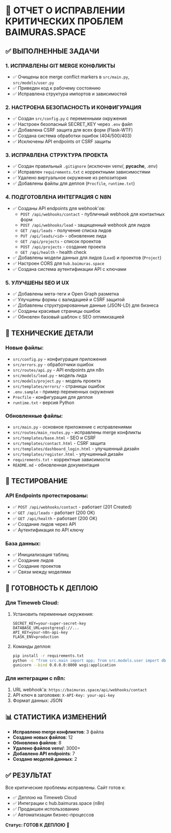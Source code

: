 # 🚀 ОТЧЕТ О ИСПРАВЛЕНИИ КРИТИЧЕСКИХ ПРОБЛЕМ BAIMURAS.SPACE

## ✅ ВЫПОЛНЕННЫЕ ЗАДАЧИ

### 1. ИСПРАВЛЕНЫ GIT MERGE КОНФЛИКТЫ
- ✅ Очищены все merge conflict markers в `src/main.py`, `src/models/user.py`
- ✅ Приведен код к рабочему состоянию
- ✅ Исправлена структура импортов и зависимостей

### 2. НАСТРОЕНА БЕЗОПАСНОСТЬ И КОНФИГУРАЦИЯ
- ✅ Создан `src/config.py` с переменными окружения
- ✅ Настроен безопасный SECRET_KEY через `.env` файл
- ✅ Добавлена CSRF защита для всех форм (Flask-WTF)
- ✅ Создана система обработки ошибок (404/500/403)
- ✅ Исключены API endpoints от CSRF защиты

### 3. ИСПРАВЛЕНА СТРУКТУРА ПРОЕКТА
- ✅ Создан правильный `.gitignore` (исключен venv/, __pycache__, .env)
- ✅ Исправлен `requirements.txt` с корректными зависимостями
- ✅ Удалено виртуальное окружение из репозитория
- ✅ Добавлены файлы для деплоя (`Procfile`, `runtime.txt`)

### 4. ПОДГОТОВЛЕНА ИНТЕГРАЦИЯ С N8N
- ✅ Созданы API endpoints для webhook'ов:
  - `POST /api/webhooks/contact` - публичный webhook для контактных форм
  - `POST /api/webhooks/lead` - защищенный webhook для лидов
  - `GET /api/leads` - получение списка лидов
  - `PUT /api/leads/<id>` - обновление лида
  - `GET /api/projects` - список проектов
  - `POST /api/projects` - создание проекта
  - `GET /api/health` - health check
- ✅ Добавлены модели данных для лидов (`Lead`) и проектов (`Project`)
- ✅ Настроен CORS для `hub.baimuras.space`
- ✅ Создана система аутентификации API с ключами

### 5. УЛУЧШЕНЫ SEO И UX
- ✅ Добавлены мета-теги и Open Graph разметка
- ✅ Улучшены формы с валидацией и CSRF защитой
- ✅ Добавлены структурированные данные (JSON-LD) для бизнеса
- ✅ Созданы красивые страницы ошибок
- ✅ Обновлен базовый шаблон с SEO оптимизацией

## 🔧 ТЕХНИЧЕСКИЕ ДЕТАЛИ

### Новые файлы:
- `src/config.py` - конфигурация приложения
- `src/errors.py` - обработчики ошибок
- `src/routes/api.py` - API endpoints для n8n
- `src/models/lead.py` - модель лида
- `src/models/project.py` - модель проекта
- `src/templates/errors/` - страницы ошибок
- `.env.sample` - пример переменных окружения
- `Procfile` - конфигурация для деплоя
- `runtime.txt` - версия Python

### Обновленные файлы:
- `src/main.py` - основное приложение с исправлениями
- `src/routes/main_routes.py` - исправлены merge конфликты
- `src/templates/base.html` - SEO и CSRF
- `src/templates/contact.html` - CSRF защита
- `src/templates/dashboard_login.html` - улучшенный дизайн
- `src/templates/register.html` - улучшенный дизайн
- `requirements.txt` - корректные зависимости
- `README.md` - обновленная документация

## 🧪 ТЕСТИРОВАНИЕ

### API Endpoints протестированы:
- ✅ `POST /api/webhooks/contact` - работает (201 Created)
- ✅ `GET /api/leads` - работает (200 OK)
- ✅ `GET /api/health` - работает (200 OK)
- ✅ Создание лидов через API
- ✅ Аутентификация по API ключу

### База данных:
- ✅ Инициализация таблиц
- ✅ Создание лидов
- ✅ Создание проектов
- ✅ Связи между моделями

## 🚀 ГОТОВНОСТЬ К ДЕПЛОЮ

### Для Timeweb Cloud:
1. Установить переменные окружения:
   ```
   SECRET_KEY=your-super-secret-key
   DATABASE_URL=postgresql://...
   API_KEY=your-n8n-api-key
   FLASK_ENV=production
   ```

2. Команды деплоя:
   ```bash
   pip install -r requirements.txt
   python -c "from src.main import app; from src.models.user import db; app.app_context().push(); db.create_all()"
   gunicorn --bind 0.0.0.0:8000 wsgi:application
   ```

### Для интеграции с n8n:
1. URL webhook'а: `https://baimuras.space/api/webhooks/contact`
2. API ключ в заголовке: `X-API-Key: your-api-key`
3. Формат данных: JSON

## 📊 СТАТИСТИКА ИЗМЕНЕНИЙ

- **Исправлено merge конфликтов**: 3 файла
- **Создано новых файлов**: 12
- **Обновлено файлов**: 8
- **Удалено файлов venv/**: 3000+
- **Добавлено API endpoints**: 7
- **Создано моделей данных**: 2

## ✅ РЕЗУЛЬТАТ

Все критические проблемы исправлены. Сайт готов к:
- ✅ Деплою на Timeweb Cloud
- ✅ Интеграции с hub.baimuras.space (n8n)
- ✅ Продакшен использованию
- ✅ Автоматизации бизнес-процессов

**Статус: ГОТОВ К ДЕПЛОЮ** 🚀
